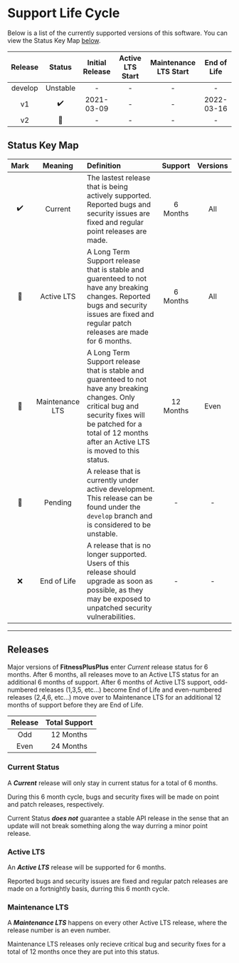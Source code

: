 # Support Life Cycle

Below is a list of the currently supported versions of this software. You can view the Status Key Map [below](#status-key-map).

| Release |       Status       | Initial Release | Active LTS Start | Maintenance LTS Start | End of Life |
| :-----: | :----------------: | :-------------: | :--------------: | :-------------------: | :---------: |
| develop |      Unstable      |        -        |        -         |           -           |      -      |
|   v1    | :heavy_check_mark: |   2021-03-09    |        -         |           -           | 2022-03-16  |
|   v2    |   :construction:   |        -        |        -         |           -           |      -      |

## Status Key Map

|        Mark        |     Meaning     | Definition                                                                                                                                                                                                             |  Support  | Versions |
| :----------------: | :-------------: | :--------------------------------------------------------------------------------------------------------------------------------------------------------------------------------------------------------------------- | :-------: | :------: |
| :heavy_check_mark: |     Current     | The lastest release that is being actively supported. Reported bugs and security issues are fixed and regular point releases are made.                                                                                 | 6 Months  |   All    |
|   :purple_heart:   |   Active LTS    | A Long Term Support release that is stable and guarenteed to not have any breaking changes. Reported bugs and security issues are fixed and regular patch releases are made for 6 months.                              | 6 Months  |   All    |
|      :wrench:      | Maintenance LTS | A Long Term Support release that is stable and guarenteed to not have any breaking changes. Only critical bug and security fixes will be patched for a total of 12 months after an Active LTS is moved to this status. | 12 Months |   Even   |
|   :construction:   |     Pending     | A release that is currently under active development. This release can be found under the `develop` branch and is considered to be unstable.                                                                           |     -     |    -     |
|        :x:         |   End of Life   | A release that is no longer supported. Users of this release should upgrade as soon as possible, as they may be exposed to unpatched security vulnerabilities.                                                         |     -     |    -     |

---

## Releases

Major versions of **FitnessPlusPlus** enter _Current_ release status for 6 months. After 6 months, all releases move to an Active LTS status for an additional 6 months of support. After 6 months of Active LTS support, odd-numbered releases (1,3,5, etc...) become End of Life and even-numbered releases (2,4,6, etc...) move over to Maintenance LTS for an additional 12 months of support before they are End of Life.

| Release | Total Support |
| :-----: | :-----------: |
|   Odd   |   12 Months   |
|  Even   |   24 Months   |

### Current Status

A **_Current_** release will only stay in current status for a total of 6 months.

During this 6 month cycle, bugs and security fixes will be made on point and patch releases, respectively.

Current Status **_does not_** guarantee a stable API release in the sense that an update will not break something along the way durring a minor point release.

### Active LTS

An **_Active LTS_** release will be supported for 6 months.

Reported bugs and security issues are fixed and regular patch releases are made on a fortnightly basis, durring this 6 month cycle.

### Maintenance LTS

A **_Maintenance LTS_** happens on every other Active LTS release, where the release number is an even number.

Maintenance LTS releases only recieve critical bug and security fixes for a total of 12 months once they are put into this status.
